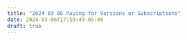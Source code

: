 ```yaml
---
title: "2024 03 06 Paying for Versions or Subscriptions"
date: 2024-03-06T17:59:49-05:00
draft: true
---
```


